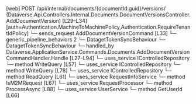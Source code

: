[web] POST /api/internal/documents/{documentId:guid}/versions/  (Dataverse.Api.Controllers.Internal.Documents.DocumentVersionsController.AddDocumentVersion)  [L29–L34] [auth=Authentication.MachineToMachinePolicy,Authentication.RequireTenantIdPolicy]
  └─ sends_request AddDocumentVersionCommand [L33]
    └─ generic_pipeline_behaviors 2
      └─ DatagetTokenSyncBehaviour
      └─ DatagetTokenSyncBehaviour
    └─ handled_by Dataverse.ApplicationService.Commands.Documents.AddDocumentVersionCommandHandler.Handle [L27–L94]
      └─ uses_service IControlledRepository<Document>
        └─ method WriteQuery [L57]
      └─ uses_service IControlledRepository<DocumentStatus>
        └─ method WriteQuery [L78]
      └─ uses_service IControlledRepository<DocumentVersion>
        └─ method ReadQuery [L61]
      └─ uses_service RequestInfoService
        └─ method IsM2MRequest [L67]
      └─ uses_service RequestProcessor
        └─ method ProcessAsync [L88]
      └─ uses_service UserService
        └─ method GetUserId [L66]


